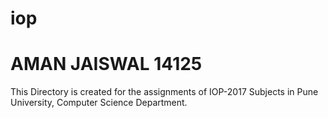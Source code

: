 # iop
# AMAN JAISWAL 14125

This Directory is created for the assignments of IOP-2017 Subjects in Pune University, Computer Science Department.


